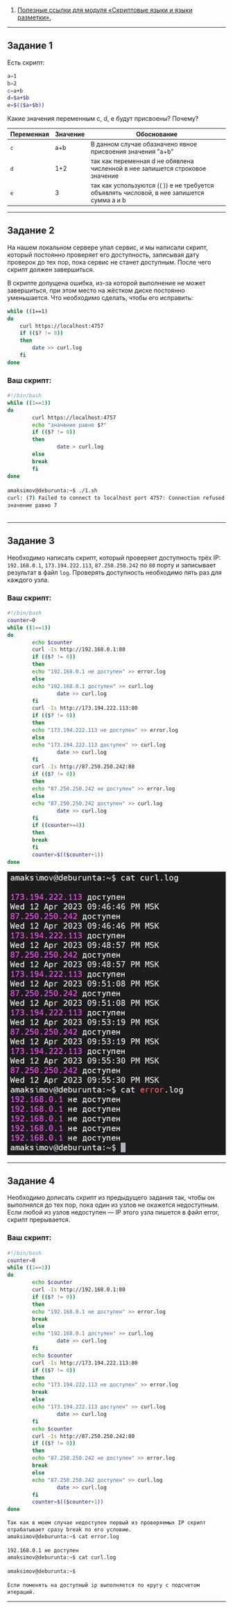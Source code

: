 1. [Полезные ссылки для модуля «Скриптовые языки и языки разметки».](https://github.com/netology-code/sysadm-homeworks/tree/devsys10/04-script-03-yaml/additional-info)

------

## Задание 1

Есть скрипт:

```bash
a=1
b=2
c=a+b
d=$a+$b
e=$(($a+$b))
```

Какие значения переменным c, d, e будут присвоены? Почему?

| Переменная  | Значение | Обоснование |
| ------------- | ------------- | ------------- |
| `c`  | a+b  | В данном случае обазначено явное присвоения значения "a+b" |
| `d`  | 1+2  | так как переменная d не обявлена численной в нее запишется строковое значение |
| `e`  | 3    | так как успользуются (( )) e не требуется объявлять числовой, в нее запишется сумма a и b |


----

## Задание 2

На нашем локальном сервере упал сервис, и мы написали скрипт, который постоянно проверяет его доступность, записывая дату проверок до тех пор, пока сервис не станет доступным. После чего скрипт должен завершиться. 

В скрипте допущена ошибка, из-за которой выполнение не может завершиться, при этом место на жёстком диске постоянно уменьшается. Что необходимо сделать, чтобы его исправить:

```bash
while ((1==1)
do
	curl https://localhost:4757
	if (($? != 0))
	then
		date >> curl.log
	fi
done
```

### Ваш скрипт:


```bash
#!/bin/bash
while ((1==1))
do
        curl https://localhost:4757
        echo "значение равно $?"
        if (($? != 0))
        then
                date > curl.log
        else
        break
        fi
done

amaksimov@deburunta:~$ ./1.sh
curl: (7) Failed to connect to localhost port 4757: Connection refused
значение равно 7



```

---

## Задание 3

Необходимо написать скрипт, который проверяет доступность трёх IP: `192.168.0.1`, `173.194.222.113`, `87.250.250.242` по `80` порту и записывает результат в файл `log`. Проверять доступность необходимо пять раз для каждого узла.

### Ваш скрипт:

```bash
#!/bin/bash
counter=0
while ((1==1))
do
        echo $counter
        curl -Is http://192.168.0.1:80
        if (($? != 0))
        then
        echo "192.168.0.1 не доступен" >> error.log
        else
        echo "192.168.0.1 доступен" >> curl.log
                date >> curl.log
        fi
        curl -Is http://173.194.222.113:80
        if (($? != 0))
        then
        echo "173.194.222.113 не доступен" >> error.log
        else
        echo "173.194.222.113 доступен" >> curl.log
                date >> curl.log
        fi
        curl -Is http://87.250.250.242:80
        if (($? != 0))
        then
        echo "87.250.250.242 не доступен" >> error.log
        else
        echo "87.250.250.242 доступен" >> curl.log
                date >> curl.log
        fi
        if ((counter>=4))
        then
        break
        fi
        counter=$(($counter+1))
done

```
![vulners](https://github.com/MaximovAA/devops_netology_term/blob/main/log.jpg "Пример")


---
## Задание 4

Необходимо дописать скрипт из предыдущего задания так, чтобы он выполнялся до тех пор, пока один из узлов не окажется недоступным. Если любой из узлов недоступен — IP этого узла пишется в файл error, скрипт прерывается.

### Ваш скрипт:

```bash
#!/bin/bash
counter=0
while ((1==1))
do
        echo $counter
        curl -Is http://192.168.0.1:80
        if (($? != 0))
        then
        echo "192.168.0.1 не доступен" >> error.log
        break
        else
        echo "192.168.0.1 доступен" >> curl.log
                date >> curl.log
        fi
        echo $counter
        curl -Is http://173.194.222.113:80
        if (($? != 0))
        then
        echo "173.194.222.113 не доступен" >> error.log
        break
        else
        echo "173.194.222.113 доступен" >> curl.log
                date >> curl.log
        fi
        echo $counter
        curl -Is http://87.250.250.242:80
        if (($? != 0))
        then
        echo "87.250.250.242 не доступен" >> error.log
        break
        else
        echo "87.250.250.242 доступен" >> curl.log
                date >> curl.log
        fi
        counter=$(($counter+1))
done

```
```
Так как в моем случае недоступен первый из проверяемых IP скрипт отрабатывает сразу break по его условию.
amaksimov@deburunta:~$ cat error.log

192.168.0.1 не доступен
amaksimov@deburunta:~$ cat curl.log

amaksimov@deburunta:~$

Если поменять на доступный ip выполняется по кругу с подсчетом итераций.
```



---

